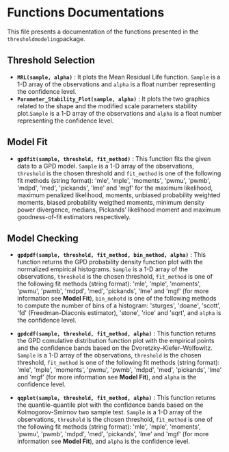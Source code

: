 # Functions Documentations

This file presents a documentation of the functions presented in the ``thresholdmodeling``package. 

## Threshold Selection
* **``MRL(sample, alpha)``** : It plots the Mean Residual Life function. ``Sample`` is a 1-D array of the observations and ``alpha`` is a float number representing the confidence level.   
* **``Parameter_Stability_Plot(sample, alpha)``** : It plots the two graphics related to the shape and the modified scale parameters stability plot.``Sample`` is a 1-D array of the observations and ``alpha`` is a float number representing the confidence level. 

## Model Fit
* **``gpdfit(sample, threshold, fit_method)``** : This function fits the given data to a GPD model. ``Sample`` is a 1-D array of the observations, ``threshold`` is the chosen threshold and ``fit_method`` is one of the following fit methods (string format): 'mle', 'mple', 'moments', 'pwmu', 'pwmb', 'mdpd', 'med', 'pickands', 'lme' and 'mgf' for the maximum likelihood, maximum penalized likelihood, moments, unbiased probability weighted moments, biased probability weigthed moments, minimum density power divergence, medians, Pickands’ likelihood moment and maximum goodness-of-fit estimators respectively.

## Model Checking
* **``gpdpdf(sample, threshold, fit_method, bin_method, alpha)``**  : This function returns the GPD probability density function plot with the normalized empirical histograms. ``Sample`` is a 1-D array of the observations, ``threshold`` is the chosen threshold, ``fit_method`` is one of the following fit methods (string format): 'mle', 'mple', 'moments', 'pwmu', 'pwmb', 'mdpd', 'med', 'pickands', 'lme' and 'mgf' (for more information see **Model Fit**), ``bin_mehotd`` is one of the following methods to compute the number of bins of a histogram: 'sturges', 'doane', 'scott', 'fd' (Freedman-Diaconis estimator), 'stone', 'rice' and 'sqrt', and ``alpha`` is the confidence level.

* **``gpdcdf(sample, threshold, fit_method, alpha)``**  : This function returns the GPD comulative distribution function plot with the empirical points and the confidence bands based on the Dvoretzky–Kiefer–Wolfowitz. ``Sample`` is a 1-D array of the observations, ``threshold`` is the chosen threshold, ``fit_method`` is one of the following fit methods (string format): 'mle', 'mple', 'moments', 'pwmu', 'pwmb', 'mdpd', 'med', 'pickands', 'lme' and 'mgf' (for more information see **Model Fit**), and ``alpha`` is the confidence level.

* **``qqplot(sample, threshold, fit_method, alpha)``**  : This function returns the quantile-quantile plot with the confidence bands based on the Kolmogorov-Smirnov two sample test. ``Sample`` is a 1-D array of the observations, ``threshold`` is the chosen threshold, ``fit_method`` is one of the following fit methods (string format): 'mle', 'mple', 'moments', 'pwmu', 'pwmb', 'mdpd', 'med', 'pickands', 'lme' and 'mgf' (for more information see **Model Fit**), and ``alpha`` is the confidence level.


